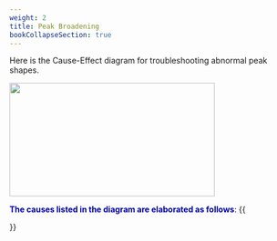 ```yaml
---
weight: 2
title: Peak Broadening
bookCollapseSection: true
---
```


Here is the Cause-Effect diagram for troubleshooting abnormal peak shapes.  

<img width ="360" height= "200" src = "/docs/images/Screenshot 2022-08-23 093050.png" style ="float: middle"/>


**<font color = "#0000a7">The causes listed in the diagram are elaborated as follows</font>**:
{{<section>}}


